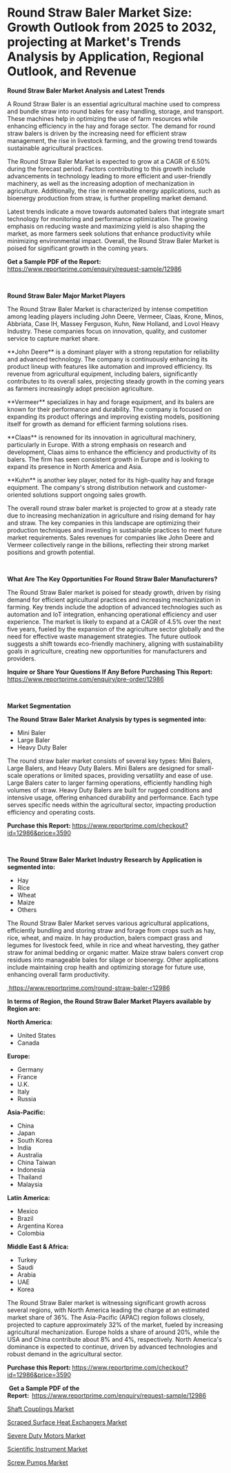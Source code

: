 <p><h1>Round Straw Baler Market Size: Growth Outlook from 2025 to 2032, projecting at Market's Trends Analysis by Application, Regional Outlook, and Revenue</h1></p><p><strong>Round Straw Baler Market Analysis and Latest Trends</strong></p>
<p><p>A Round Straw Baler is an essential agricultural machine used to compress and bundle straw into round bales for easy handling, storage, and transport. These machines help in optimizing the use of farm resources while enhancing efficiency in the hay and forage sector. The demand for round straw balers is driven by the increasing need for efficient straw management, the rise in livestock farming, and the growing trend towards sustainable agricultural practices.</p><p>The Round Straw Baler Market is expected to grow at a CAGR of 6.50% during the forecast period. Factors contributing to this growth include advancements in technology leading to more efficient and user-friendly machinery, as well as the increasing adoption of mechanization in agriculture. Additionally, the rise in renewable energy applications, such as bioenergy production from straw, is further propelling market demand. </p><p>Latest trends indicate a move towards automated balers that integrate smart technology for monitoring and performance optimization. The growing emphasis on reducing waste and maximizing yield is also shaping the market, as more farmers seek solutions that enhance productivity while minimizing environmental impact. Overall, the Round Straw Baler Market is poised for significant growth in the coming years.</p></p>
<p><strong>Get a Sample PDF of the Report:&nbsp;</strong> <a href="https://www.reportprime.com/enquiry/request-sample/12986?utm_campaign=1898&utm_medium=2&utm_source=Github&utm_content=ia&utm_term=19032025&utm_id=round-straw-baler">https://www.reportprime.com/enquiry/request-sample/12986</a></p>
<p>&nbsp;</p>
<p><strong>Round Straw Baler Major Market Players</strong></p>
<p><p>The Round Straw Baler Market is characterized by intense competition among leading players including John Deere, Vermeer, Claas, Krone, Minos, Abbriata, Case IH, Massey Ferguson, Kuhn, New Holland, and Lovol Heavy Industry. These companies focus on innovation, quality, and customer service to capture market share.</p><p>**John Deere** is a dominant player with a strong reputation for reliability and advanced technology. The company is continuously enhancing its product lineup with features like automation and improved efficiency. Its revenue from agricultural equipment, including balers, significantly contributes to its overall sales, projecting steady growth in the coming years as farmers increasingly adopt precision agriculture.</p><p>**Vermeer** specializes in hay and forage equipment, and its balers are known for their performance and durability. The company is focused on expanding its product offerings and improving existing models, positioning itself for growth as demand for efficient farming solutions rises.</p><p>**Claas** is renowned for its innovation in agricultural machinery, particularly in Europe. With a strong emphasis on research and development, Claas aims to enhance the efficiency and productivity of its balers. The firm has seen consistent growth in Europe and is looking to expand its presence in North America and Asia.</p><p>**Kuhn** is another key player, noted for its high-quality hay and forage equipment. The company's strong distribution network and customer-oriented solutions support ongoing sales growth.</p><p>The overall round straw baler market is projected to grow at a steady rate due to increasing mechanization in agriculture and rising demand for hay and straw. The key companies in this landscape are optimizing their production techniques and investing in sustainable practices to meet future market requirements. Sales revenues for companies like John Deere and Vermeer collectively range in the billions, reflecting their strong market positions and growth potential.</p></p>
<p>&nbsp;</p>
<p><strong>What Are The Key Opportunities For Round Straw Baler Manufacturers?</strong></p>
<p><p>The Round Straw Baler market is poised for steady growth, driven by rising demand for efficient agricultural practices and increasing mechanization in farming. Key trends include the adoption of advanced technologies such as automation and IoT integration, enhancing operational efficiency and user experience. The market is likely to expand at a CAGR of 4.5% over the next five years, fueled by the expansion of the agriculture sector globally and the need for effective waste management strategies. The future outlook suggests a shift towards eco-friendly machinery, aligning with sustainability goals in agriculture, creating new opportunities for manufacturers and providers.</p></p>
<p><strong>Inquire or Share Your Questions If Any Before Purchasing This Report:</strong> <a href="https://www.reportprime.com/enquiry/pre-order/12986?utm_campaign=1898&utm_medium=2&utm_source=Github&utm_content=ia&utm_term=19032025&utm_id=round-straw-baler">https://www.reportprime.com/enquiry/pre-order/12986</a></p>
<p>&nbsp;</p>
<p><strong>Market Segmentation</strong></p>
<p><strong>The Round Straw Baler Market Analysis by types is segmented into:</strong></p>
<p><ul><li>Mini Baler</li><li>Large Baler</li><li>Heavy Duty Baler</li></ul></p>
<p><p>The round straw baler market consists of several key types: Mini Balers, Large Balers, and Heavy Duty Balers. Mini Balers are designed for small-scale operations or limited spaces, providing versatility and ease of use. Large Balers cater to larger farming operations, efficiently handling high volumes of straw. Heavy Duty Balers are built for rugged conditions and intensive usage, offering enhanced durability and performance. Each type serves specific needs within the agricultural sector, impacting production efficiency and operating costs.</p></p>
<p><strong>Purchase this Report:&nbsp;</strong><a href="https://www.reportprime.com/checkout?id=12986&price=3590&utm_campaign=1898&utm_medium=2&utm_source=Github&utm_content=ia&utm_term=19032025&utm_id=round-straw-baler">https://www.reportprime.com/checkout?id=12986&price=3590</a></p>
<p>&nbsp;</p>
<p><strong>The Round Straw Baler Market Industry Research by Application is segmented into:</strong></p>
<p><ul><li>Hay</li><li>Rice</li><li>Wheat</li><li>Maize</li><li>Others</li></ul></p>
<p><p>The Round Straw Baler Market serves various agricultural applications, efficiently bundling and storing straw and forage from crops such as hay, rice, wheat, and maize. In hay production, balers compact grass and legumes for livestock feed, while in rice and wheat harvesting, they gather straw for animal bedding or organic matter. Maize straw balers convert crop residues into manageable bales for silage or bioenergy. Other applications include maintaining crop health and optimizing storage for future use, enhancing overall farm productivity.</p></p>
<p><a href="https://www.reportprime.com/round-straw-baler-r12986?utm_campaign=1898&utm_medium=2&utm_source=Github&utm_content=ia&utm_term=19032025&utm_id=round-straw-baler">&nbsp;https://www.reportprime.com/round-straw-baler-r12986</a></p>
<p><strong>In terms of Region, the Round Straw Baler Market Players available by Region are:</strong></p>
<p>
    <p> <strong> North America: </strong>
        <ul>
            <li>United States</li>
            <li>Canada</li>
        </ul>
        </p> 
    <p> <strong> Europe: </strong>
        <ul>
            <li>Germany</li>
            <li>France</li>
            <li>U.K.</li>
            <li>Italy</li>
            <li>Russia</li>
        </ul>
        </p> 
    <p> <strong> Asia-Pacific: </strong>
        <ul>
            <li>China</li>
            <li>Japan</li>
            <li>South Korea</li>
            <li>India</li>
            <li>Australia</li>
            <li>China Taiwan</li>
            <li>Indonesia</li>
            <li>Thailand</li>
            <li>Malaysia</li>
        </ul>
        </p> 
    <p> <strong> Latin America: </strong>
        <ul>
            <li>Mexico</li>
            <li>Brazil</li>
            <li>Argentina Korea</li>
            <li>Colombia</li>
        </ul>
        </p> 
    <p> <strong> Middle East & Africa: </strong>
        <ul>
            <li>Turkey</li>
            <li>Saudi</li>
            <li>Arabia</li>
            <li>UAE</li>
            <li>Korea</li>
        </ul>
    </p>
    </p>
<p><p>The Round Straw Baler market is witnessing significant growth across several regions, with North America leading the charge at an estimated market share of 36%. The Asia-Pacific (APAC) region follows closely, projected to capture approximately 32% of the market, fueled by increasing agricultural mechanization. Europe holds a share of around 20%, while the USA and China contribute about 8% and 4%, respectively. North America's dominance is expected to continue, driven by advanced technologies and robust demand in the agricultural sector.</p></p>
<p><strong>Purchase this Report: </strong><a href="https://www.reportprime.com/checkout?id=12986&price=3590&utm_campaign=1898&utm_medium=2&utm_source=Github&utm_content=ia&utm_term=19032025&utm_id=round-straw-baler">https://www.reportprime.com/checkout?id=12986&price=3590</a></p>
<p>&nbsp;<strong>Get a Sample PDF of the Report:&nbsp;&nbsp;</strong><a href="https://www.reportprime.com/enquiry/request-sample/12986?utm_campaign=1898&utm_medium=2&utm_source=Github&utm_content=ia&utm_term=19032025&utm_id=round-straw-baler">https://www.reportprime.com/enquiry/request-sample/12986</a></p>
<p><strong></strong></p>
<p><p><a href="https://github.com/rentzszaszjn/Market-Research-Report-List-1/blob/main/shaft-couplings-market.md?utm_campaign=1898&utm_medium=2&utm_source=Github&utm_content=ia&utm_term=19032025&utm_id=round-straw-baler">Shaft Couplings Market</a></p><p><a href="https://github.com/doganaqev/Market-Research-Report-List-1/blob/main/scraped-surface-heat-exchangers-market.md?utm_campaign=1898&utm_medium=2&utm_source=Github&utm_content=ia&utm_term=19032025&utm_id=round-straw-baler">Scraped Surface Heat Exchangers Market</a></p><p><a href="https://github.com/yenagmah/Market-Research-Report-List-1/blob/main/severe-duty-motors-market.md?utm_campaign=1898&utm_medium=2&utm_source=Github&utm_content=ia&utm_term=19032025&utm_id=round-straw-baler">Severe Duty Motors Market</a></p><p><a href="https://github.com/navodfetiya/Market-Research-Report-List-1/blob/main/scientific-instrument-market.md?utm_campaign=1898&utm_medium=2&utm_source=Github&utm_content=ia&utm_term=19032025&utm_id=round-straw-baler">Scientific Instrument Market</a></p><p><a href="https://github.com/omemaeuseda/Market-Research-Report-List-1/blob/main/screw-pumps-market.md?utm_campaign=1898&utm_medium=2&utm_source=Github&utm_content=ia&utm_term=19032025&utm_id=round-straw-baler">Screw Pumps Market</a></p></p>